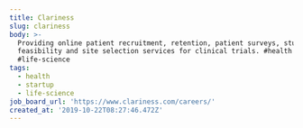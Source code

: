 ```yaml
---
title: Clariness
slug: clariness
body: >-
  Providing online patient recruitment, retention, patient surveys, study
  feasibility and site selection services for clinical trials. #health #startup
  #life-science
tags:
  - health
  - startup
  - life-science
job_board_url: 'https://www.clariness.com/careers/'
created_at: '2019-10-22T08:27:46.472Z'
---
```



